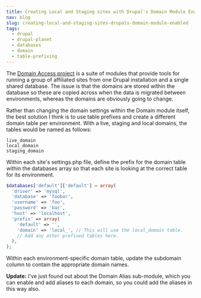 ```yaml
---
title: Creating Local and Staging sites with Drupal's Domain Module Enabled
nav: blog
slug: creating-local-and-staging-sites-drupals-domain-module-enabled
tags:
  - drupal
  - drupal-planet
  - databases
  - domain
  - table-prefixing
---
```

The [Domain Access project](https://drupal.org/project/domain "The Domain Access project on Drupal.org") is a suite of modules that provide tools for running a group of affiliated sites from one Drupal installation and a single shared database. The issue is that the domains are stored within the database so these are copied across when the data is migrated between environments, whereas the domains are obviously going to change.

Rather than changing the domain settings within the Domain module itself, the best solution I think is to use table prefixes and create a different domain table per environment. With a live, staging and local domains, the tables would be named as follows:

~~~~
live_domain
local_domain
staging_domain
~~~~

Within each site's settings.php file, define the prefix for the domain table within the databases array so that each site is looking at the correct table for its environment.

~~~~php
$databases['default']['default'] = array(
  'driver' => 'mysql',
  'database' => 'foobar',
  'username' => 'foo',
  'password' => 'bar',
  'host' => 'localhost',
  'prefix' => array(
    'default' => '',
    'domain' => 'local_', // This will use the local_domain table.
    // Add any other prefixed tables here.
  ),
);
~~~~

Within each environment-specific domain table, update the subdomain column to contain the appropriate domain names.

**Update:** I've just found out about the Domain Alias sub-module, which you can enable and add aliases to each domain, so you could add the aliases in this way also.